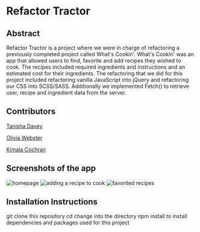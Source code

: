 # Refactor Tractor

## Abstract
Refactor Tractor is a project where we were in charge of refactoring a previously completed project called What's Cookin'. What's Cookin' was an app that allowed users to find, favorite and add recipes they wished to cook. The recipes included required ingredients and instructions and an estimated cost for their ingredients. The refactoring that we did for this project included refactoring vanilla JavaScript into jQuery and refactoring our CSS into SCSS/SASS. Additionally we implemented Fetch() to retrieve user, recipe and ingredient data from the server.

## Contributors
[Tanisha Davey](https://github.com/tanishalatoya)

[Olivia Webster](https://github.com/oliviacweb)

[Kimala Cochran](https://github.com/kimalajoy)

## Screenshots of the app

![homepage](https://user-images.githubusercontent.com/54754467/75359612-df5a3080-5871-11ea-9fc3-8eb95ae4107a.png)
![adding a recipe to cook](https://user-images.githubusercontent.com/54754467/75359681-f26d0080-5871-11ea-8d46-3ce5c5c14919.png)
![favorited recipes](https://user-images.githubusercontent.com/54754467/75359736-0f093880-5872-11ea-8553-1bf8e1d19e28.png)

## Installation Instructions
git clone this repository
cd <directory> change into the directory
npm install to install dependencies and packages used for this project

